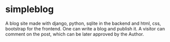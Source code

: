 # simpleblog


A blog site made with django, python, sqlite in the backend and html, css, bootstrap for the frontend.
One can write a blog and publish it. A visitor can comment on the post, which can be later approved by the Author.
